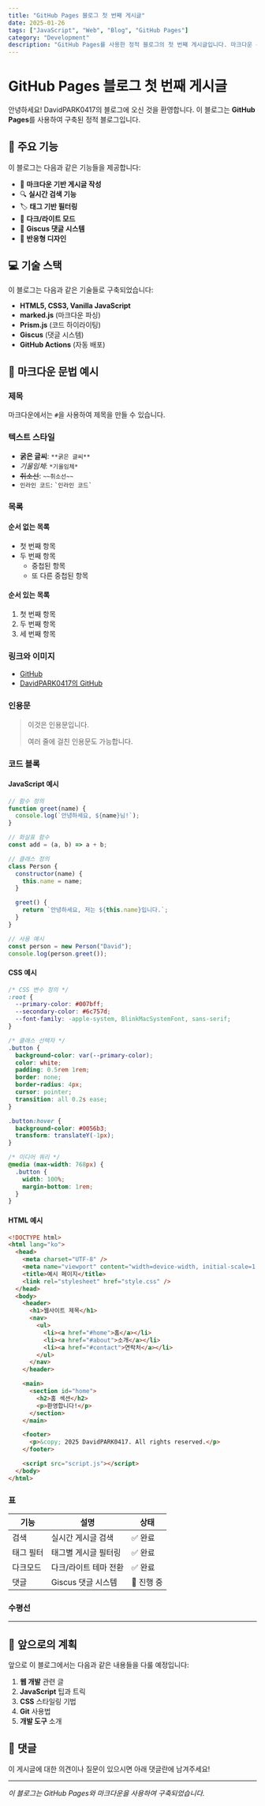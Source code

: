 ```yaml
---
title: "GitHub Pages 블로그 첫 번째 게시글"
date: 2025-01-26
tags: ["JavaScript", "Web", "Blog", "GitHub Pages"]
category: "Development"
description: "GitHub Pages를 사용한 정적 블로그의 첫 번째 게시글입니다. 마크다운 문법과 다양한 기능들을 소개합니다."
---
```


# GitHub Pages 블로그 첫 번째 게시글

안녕하세요! DavidPARK0417의 블로그에 오신 것을 환영합니다. 이 블로그는 **GitHub Pages**를 사용하여 구축된 정적 블로그입니다.

## 🚀 주요 기능

이 블로그는 다음과 같은 기능들을 제공합니다:

- 📝 **마크다운 기반 게시글 작성**
- 🔍 **실시간 검색 기능**
- 🏷️ **태그 기반 필터링**
- 🌙 **다크/라이트 모드**
- 💬 **Giscus 댓글 시스템**
- 📱 **반응형 디자인**

## 💻 기술 스택

이 블로그는 다음과 같은 기술들로 구축되었습니다:

- **HTML5, CSS3, Vanilla JavaScript**
- **marked.js** (마크다운 파싱)
- **Prism.js** (코드 하이라이팅)
- **Giscus** (댓글 시스템)
- **GitHub Actions** (자동 배포)

## 📝 마크다운 문법 예시

### 제목

마크다운에서는 `#`을 사용하여 제목을 만들 수 있습니다.

### 텍스트 스타일

- **굵은 글씨**: `**굵은 글씨**`
- _기울임체_: `*기울임체*`
- ~~취소선~~: `~~취소선~~`
- `인라인 코드`: `` `인라인 코드` ``

### 목록

#### 순서 없는 목록

- 첫 번째 항목
- 두 번째 항목
  - 중첩된 항목
  - 또 다른 중첩된 항목

#### 순서 있는 목록

1. 첫 번째 항목
2. 두 번째 항목
3. 세 번째 항목

### 링크와 이미지

- [GitHub](https://github.com)
- [DavidPARK0417의 GitHub](https://github.com/DavidPARK0417)

### 인용문

> 이것은 인용문입니다.
>
> 여러 줄에 걸친 인용문도 가능합니다.

### 코드 블록

#### JavaScript 예시

```javascript
// 함수 정의
function greet(name) {
  console.log(`안녕하세요, ${name}님!`);
}

// 화살표 함수
const add = (a, b) => a + b;

// 클래스 정의
class Person {
  constructor(name) {
    this.name = name;
  }

  greet() {
    return `안녕하세요, 저는 ${this.name}입니다.`;
  }
}

// 사용 예시
const person = new Person("David");
console.log(person.greet());
```

#### CSS 예시

```css
/* CSS 변수 정의 */
:root {
  --primary-color: #007bff;
  --secondary-color: #6c757d;
  --font-family: -apple-system, BlinkMacSystemFont, sans-serif;
}

/* 클래스 선택자 */
.button {
  background-color: var(--primary-color);
  color: white;
  padding: 0.5rem 1rem;
  border: none;
  border-radius: 4px;
  cursor: pointer;
  transition: all 0.2s ease;
}

.button:hover {
  background-color: #0056b3;
  transform: translateY(-1px);
}

/* 미디어 쿼리 */
@media (max-width: 768px) {
  .button {
    width: 100%;
    margin-bottom: 1rem;
  }
}
```

#### HTML 예시

```html
<!DOCTYPE html>
<html lang="ko">
  <head>
    <meta charset="UTF-8" />
    <meta name="viewport" content="width=device-width, initial-scale=1.0" />
    <title>예시 페이지</title>
    <link rel="stylesheet" href="style.css" />
  </head>
  <body>
    <header>
      <h1>웹사이트 제목</h1>
      <nav>
        <ul>
          <li><a href="#home">홈</a></li>
          <li><a href="#about">소개</a></li>
          <li><a href="#contact">연락처</a></li>
        </ul>
      </nav>
    </header>

    <main>
      <section id="home">
        <h2>홈 섹션</h2>
        <p>환영합니다!</p>
      </section>
    </main>

    <footer>
      <p>&copy; 2025 DavidPARK0417. All rights reserved.</p>
    </footer>

    <script src="script.js"></script>
  </body>
</html>
```

### 표

| 기능      | 설명                  | 상태       |
| --------- | --------------------- | ---------- |
| 검색      | 실시간 게시글 검색    | ✅ 완료    |
| 태그 필터 | 태그별 게시글 필터링  | ✅ 완료    |
| 다크모드  | 다크/라이트 테마 전환 | ✅ 완료    |
| 댓글      | Giscus 댓글 시스템    | 🔄 진행 중 |

### 수평선

---

## 🎯 앞으로의 계획

앞으로 이 블로그에서는 다음과 같은 내용들을 다룰 예정입니다:

1. **웹 개발** 관련 글
2. **JavaScript** 팁과 트릭
3. **CSS** 스타일링 기법
4. **Git** 사용법
5. **개발 도구** 소개

## 💬 댓글

이 게시글에 대한 의견이나 질문이 있으시면 아래 댓글란에 남겨주세요!

---

_이 블로그는 GitHub Pages와 마크다운을 사용하여 구축되었습니다._
